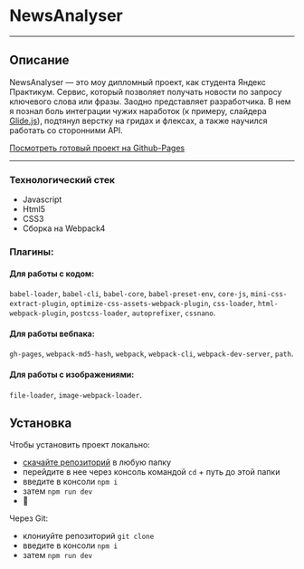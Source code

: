 # NewsAnalyser
---
## Описание
NewsAnalyser — это моу дипломный проект, как студента Яндекс Практикум. Сервис, который позволяет получать новости по запросу ключевого слова или фразы. Заодно представляет разработчика. В нем я познал боль интеграции чужих наработок (к примеру, слайдера [Glide.js](https://glidejs.com/)), подтянул верстку на гридах и флексах, а также научился работать со сторонними API.

[Посмотреть готовый проект на Github-Pages](https://eugenetsy.github.io/NewsAnalyzer/)

---
### Технологический стек
* Javascript
* Html5
* CSS3
* Сборка на Webpack4
### Плагины:
#### Для работы с кодом:
`babel-loader`, `babel-cli`, `babel-core`, `babel-preset-env`, `core-js`, `mini-css-extract-plugin`, `optimize-css-assets-webpack-plugin`, `css-loader`, `html-webpack-plugin`, `postcss-loader`, `autoprefixer`, `cssnano`.
#### Для работы вебпака:
`gh-pages`, `webpack-md5-hash`, `webpack`, `webpack-cli`, `webpack-dev-server`, `path`.
#### Для работы с изображениями:
`file-loader`, `image-webpack-loader`.

## Установка
Чтобы установить проект локально:
* [скачайте репозиторий](https://github.com/EugeneTsy/NewsAnalyzer/archive/master.zip) в любую папку
* перейдите в нее через консоль командой `cd` + путь до этой папки
* введите в консоли `npm i`
* затем `npm run dev`
* 🚬

Через Git:
* клониуйте репозиторий `git clone`
* введите в консоли `npm i`
* затем `npm run dev`


